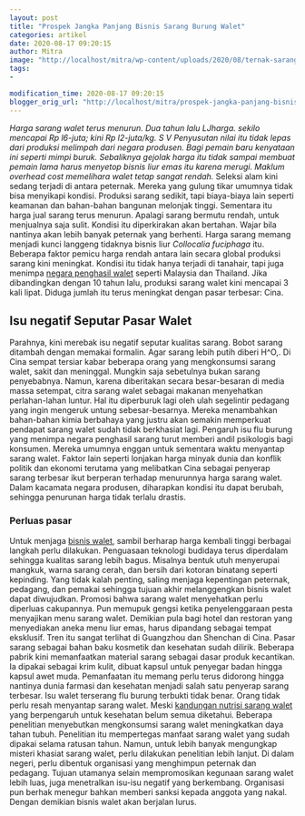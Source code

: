 ```yaml
---
layout: post
title: "Prospek Jangka Panjang Bisnis Sarang Burung Walet"
categories: artikel
date: 2020-08-17 09:20:15
author: Mitra
image: "http://localhost/mitra/wp-content/uploads/2020/08/ternak-sarang-burung-walet-sriti_1244x800.jpg"
tags:
- 

modification_time: 2020-08-17 09:20:15
blogger_orig_url: "http://localhost/mitra/prospek-jangka-panjang-bisnis-sarang.html"
---
```


<em>Harga sarang walet terus menurun. Dua tahun lalu LJharga. sekilo mencapai Rp l6-juta; kini Rp l2-juta/kg. S V Penyusutan nilai itu tidak lepas dari produksi melimpah dari negara produsen. Bagi pemain baru kenyataan ini seperti mimpi buruk. Sebaliknya gejolak harga itu tidak sampai membuat pemain lama harus menyetop bisnis liur emas itu karena merugi. Maklum overhead cost memelihara walet tetap sangat rendah.</em>
Seleksi alam kini sedang terjadi di antara peternak. Mereka yang gulung tikar umumnya tidak bisa menyikapi kondisi. Produksi sarang sedikit, tapi biaya-biaya lain seperti keamanan dan bahan-bahan bangunan melonjak tinggi. Sementara itu harga jual sarang terus menurun. Apalagi sarang bermutu rendah, untuk menjualnya saja sulit. Kondisi itu diperkirakan akan bertahan.
Wajar bila nantinya akan lebih banyak peternak yang berhenti. Harga sarang memang menjadi kunci langgeng tidaknya bisnis liur <em>Collocalia fuciphaga</em> itu. Beberapa faktor pemicu harga rendah antara lain secara global produksi sarang kini meningkat. Kondisi itu tidak hanya terjadi di tanahair, tapi juga menimpa <a href="http://127.0.0.1/mitra/potensi-bisnis-sarang-walet-di-negri.html">negara penghasil walet</a> seperti Malaysia dan Thailand. Jika dibandingkan dengan 10 tahun lalu, produksi sarang walet kini mencapai 3 kali lipat. Diduga jumlah itu terus meningkat dengan pasar terbesar: Cina.
<h2>Isu negatif Seputar Pasar Walet</h2>
Parahnya, kini merebak isu negatif seputar kualitas sarang. Bobot sarang ditambah dengan memakai formalin. Agar sarang lebih putih diberi H^O,. Di Cina sempat tersiar kabar beberapa orang yang mengkonsumsi sarang walet, sakit dan meninggal. Mungkin saja sebetulnya bukan sarang penyebabnya. Namun, karena diberitakan secara besar-besaran di media massa setempat, citra sarang walet sebagai makanan menyehatkan perlahan-lahan luntur.
Hal itu diperburuk lagi oleh ulah segelintir pedagang yang ingin mengeruk untung sebesar-besarnya. Mereka menambahkan bahan-bahan kimia berbahaya yang justru akan semakin memperkuat pendapat sarang walet sudah tidak berkhasiat lagi.
Pengaruh isu flu burung yang menimpa negara penghasil sarang turut memberi andil psikologis bagi konsumen. Mereka umumnya enggan untuk sementara waktu menyantap sarang walet. Faktor lain seperti lonjakan harga minyak dunia dan konflik politik dan ekonomi terutama yang melibatkan Cina sebagai penyerap sarang terbesar ikut berperan terhadap menurunnya harga sarang walet. Dalam kacamata negara produsen, diharapkan kondisi itu dapat berubah, sehingga penurunan harga tidak terlalu drastis.
<h3>Perluas pasar</h3>
Untuk menjaga <a href="http://127.0.0.1/mitra/budidaya-sarang-walet-bisa-diternakan.html">bisnis walet</a>, sambil berharap harga kembali tinggi berbagai langkah perlu dilakukan. Penguasaan teknologi budidaya terus diperdalam sehingga kualitas sarang lebih bagus. Misalnya bentuk utuh menyerupai mangkuk, warna sarang cerah, dan bersih dari kotoran binatang seperti kepinding.
Yang tidak kalah penting, saling menjaga kepentingan peternak, pedagang, dan pemakai sehingga tujuan akhir melanggengkan bisnis walet dapat diwujudkan. Promosi bahwa sarang walet menyehatkan perlu diperluas cakupannya. Pun memupuk gengsi ketika penyelenggaraan pesta menyajikan menu sarang walet. Demikian pula bagi hotel dan restoran yang menyediakan aneka menu liur emas, harus dipandang sebagai tempat eksklusif. Tren itu sangat terlihat di Guangzhou dan Shenchan di Cina.
Pasar sarang sebagai bahan baku kosmetik dan kesehatan sudah dilirik. Beberapa pabrik kini memanfaatkan material sarang sebagai dasar produk kecantikan. Ia dipakai sebagai krim kulit, dibuat kapsul untuk penyegar badan hingga kapsul awet muda. Pemanfaatan itu memang perlu terus didorong hingga nantinya dunia farmasi dan kesehatan menjadi salah satu penyerap sarang terbesar.
Isu walet terserang flu burung terbukti tidak benar. Orang tidak perlu resah menyantap sarang walet. Meski <a href="http://127.0.0.1/mitra/cantik-dan-sehat-berkat-liur-walet.html">kandungan nutrisi sarang walet</a> yang berpengaruh untuk kesehatan belum semua diketahui. Beberapa penelitian menyebutkan mengkonsumsi sarang walet meningkatkan daya tahan tubuh. Penelitian itu mempertegas manfaat sarang walet yang sudah dipakai selama ratusan tahun. Namun, untuk lebih banyak mengungkap misteri khasiat sarang walet, perlu dilakukan penelitian lebih lanjut.
Di dalam negeri, perlu dibentuk organisasi yang menghimpun peternak dan pedagang. Tujuan utamanya selain mempromosikan kegunaan sarang walet lebih luas, juga menetralkan isu-isu negatif yang berkembang. Organisasi pun berhak menegur bahkan memberi sanksi kepada anggota yang nakal. Dengan demikian bisnis walet akan
berjalan lurus.
